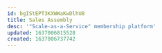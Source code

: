 ```yaml
---
id: bgIStEPT3KXWWaKwDlhU8
title: Sales Assembly
desc: '"Scale-as-a-Service" membership platform'
updated: 1637006815528
created: 1637006737742
---
```


